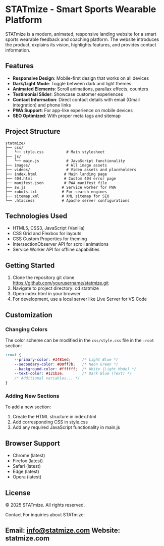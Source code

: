 # STATmize - Smart Sports Wearable Platform

STATmize is a modern, animated, responsive landing website for a smart sports wearable feedback and coaching platform. The website introduces the product, explains its vision, highlights features, and provides contact information.

## Features

- **Responsive Design**: Mobile-first design that works on all devices
- **Dark/Light Mode**: Toggle between dark and light themes
- **Animated Elements**: Scroll animations, parallax effects, counters
- **Testimonial Slider**: Showcase customer experiences
- **Contact Information**: Direct contact details with email (Gmail integration) and phone links
- **PWA Support**: For app-like experience on mobile devices
- **SEO Optimized**: With proper meta tags and sitemap

## Project Structure

```
statmize/
├── css/
│   └── style.css          # Main stylesheet
├── js/
│   └── main.js            # JavaScript functionality
├── images/                # All image assets
├── videos/                # Video assets and placeholders
├── index.html            # Main landing page
├── 404.html              # Custom 404 error page
├── manifest.json         # PWA manifest file
├── sw.js                # Service worker for PWA
├── robots.txt           # For search engines
├── sitemap.xml          # XML sitemap for SEO
└── .htaccess            # Apache server configurations
```

## Technologies Used

- HTML5, CSS3, JavaScript (Vanilla)
- CSS Grid and Flexbox for layouts
- CSS Custom Properties for theming
- IntersectionObserver API for scroll animations
- Service Worker API for offline capabilities

## Getting Started

1. Clone the repository
   git clone https://github.com/yourusername/statmize.git
2. Navigate to project directory:
   cd statmize
4. Open index.html in your browser
6. For development, use a local server like Live Server for VS Code

## Customization

### Changing Colors

The color scheme can be modified in the `css/style.css` file in the `:root` section:

```css
:root {
    --primary-color: #3481ed;     /* Light Blue */
    --secondary-color: #00ff7b;   /* Neon Green */
    --background-color: #ffffff;  /* White (Light Mode) */
    --text-color: #121b2e;        /* Dark Blue (Text) */
    /* Additional variables... */
}
```

### Adding New Sections

To add a new section:

1. Create the HTML structure in index.html
2. Add corresponding CSS in style.css
3. Add any required JavaScript functionality in main.js

## Browser Support

- Chrome (latest)
- Firefox (latest)
- Safari (latest)
- Edge (latest)
- Opera (latest)

## License

© 2025 STATmize. All rights reserved.

Contact
For inquiries about STATmize:

Email: info@statmize.com
Website: statmize.com
---
